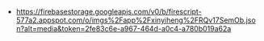- https://firebasestorage.googleapis.com/v0/b/firescript-577a2.appspot.com/o/imgs%2Fapp%2Fxinyiheng%2FRQv17SemOb.json?alt=media&token=2fe83c6e-a967-464d-a0c4-a780b019a62a
